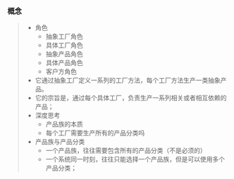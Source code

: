 ### 概念

>+ 角色
>	+ 抽象工厂角色
>	+ 具体工厂角色
>	+ 抽象产品角色
>	+ 具体产品角色
>	+ 客户方角色
>+ 它通过抽象工厂定义一系列的工厂方法，每个工厂方法生产一类抽象产品。
>+ 它的宗旨是，通过每个具体工厂，负责生产一系列相关或者相互依赖的产品；
>+ 深度思考
>	+ 产品族的本质
>	+ 每个工厂需要生产所有的产品分类吗
>+ 产品族与产品分类
>	+ 一个产品族，往往需要包含所有的产品分类（不是必须的）
>	+ 一个系统同一时刻，往往只能选择一个产品族，但是可以使用多个产品分类；
>
>